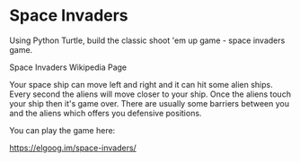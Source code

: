 # Space Invaders

Using Python Turtle, build the classic shoot 'em up game - space invaders game.

Space Invaders Wikipedia Page

Your space ship can move left and right and it can hit some alien ships. Every second the aliens will move closer to your ship. Once the aliens touch your ship then it's game over. There are usually some barriers between you and the aliens which offers you defensive positions.

You can play the game here:

https://elgoog.im/space-invaders/



